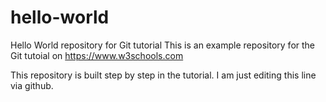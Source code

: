 # hello-world
Hello World repository for Git tutorial
This is an example repository for the Git tutoial on https://www.w3schools.com

This repository is built step by step in the tutorial.
I am just editing this line via github.
